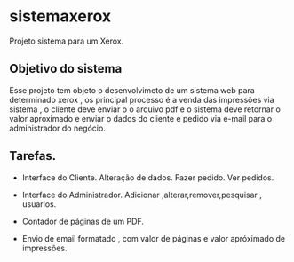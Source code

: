 # sistemaxerox
Projeto sistema para um Xerox.

## Objetivo do sistema
  Esse projeto tem objeto o desenvolvimeto de um sistema web para determinado xerox , os principal processo é a venda das impressões via sistema , o cliente deve enviar o o arquivo pdf e o sistema deve retornar o valor aproximado e enviar o dados do cliente e pedido via e-mail para o administrador do negócio.

## Tarefas. 


- Interface do Cliente.
 Alteração de dados.
 Fazer pedido.
 Ver pedidos.
  
- Interface do Administrador.
 Adicionar ,alterar,remover,pesquisar , usuarios.
 
- Contador de páginas de um PDF.

- Envio de email formatado , com valor de páginas e valor apróximado de impressões.






